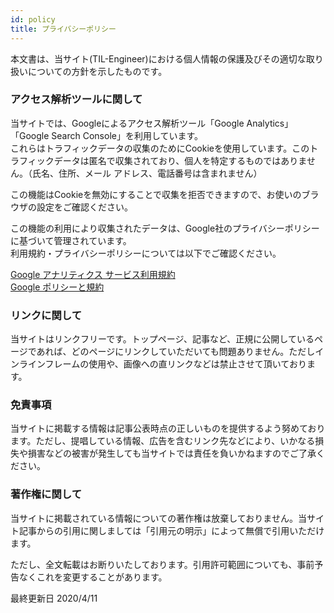 ```yaml
---
id: policy
title: プライバシーポリシー
---
```


本文書は、当サイト(TIL-Engineer)における個人情報の保護及びその適切な取り扱いについての方針を示したものです。

### アクセス解析ツールに関して
当サイトでは、Googleによるアクセス解析ツール「Google Analytics」「Google Search Console」を利用しています。  
これらはトラフィックデータの収集のためにCookieを使用しています。このトラフィックデータは匿名で収集されており、個人を特定するものではありません。（氏名、住所、メール アドレス、電話番号は含まれません）

この機能はCookieを無効にすることで収集を拒否できますので、お使いのブラウザの設定をご確認ください。

この機能の利用により収集されたデータは、Google社のプライバシーポリシーに基づいて管理されています。  
利用規約・プライバシーポリシーについては以下でご確認ください。

[Google アナリティクス サービス利用規約](https://www.google.co.jp/analytics/terms/jp.html)  
[Google ポリシーと規約](https://policies.google.com/)

### リンクに関して
当サイトはリンクフリーです。トップページ、記事など、正規に公開しているページであれば、どのページにリンクしていただいても問題ありません。ただしインラインフレームの使用や、画像への直リンクなどは禁止させて頂いております。

### 免責事項
当サイトに掲載する情報は記事公表時点の正しいものを提供するよう努めております。ただし、提唱している情報、広告を含むリンク先などにより、いかなる損失や損害などの被害が発生しても当サイトでは責任を負いかねますのでご了承ください。

### 著作権に関して
当サイトに掲載されている情報についての著作権は放棄しておりません。当サイト記事からの引用に関しましては「引用元の明示」によって無償で引用いただけます。

ただし、全文転載はお断りいたしております。引用許可範囲についても、事前予告なくこれを変更することがあります。

最終更新日 2020/4/11
